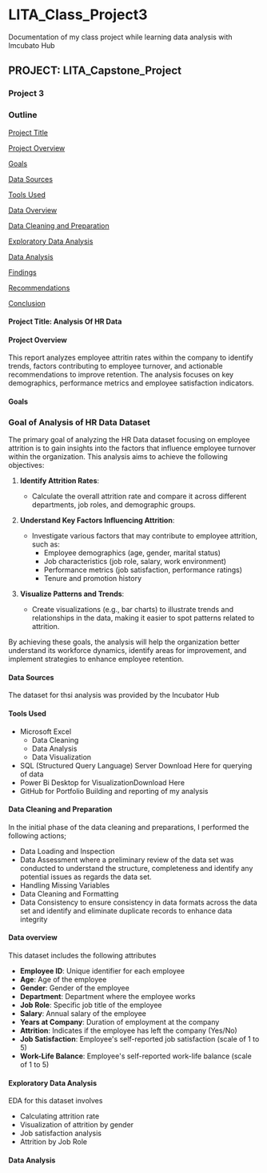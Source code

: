 # LITA_Class_Project3
Documentation of my class project while learning data analysis with Imcubato Hub
## PROJECT: LITA_Capstone_Project
### Project 3
### Outline
[Project Title](#Project-Title)

[Project Overview](#Project-Overview)

[Goals](#Goals)

[Data Sources](#Data-Sources)

[Tools Used](#Tools-Used)

[Data Overview](#Data-Overview)

[Data Cleaning and Preparation](#Data-Cleaning-and-Preparation)

[Exploratory Data Analysis](#Exploratory-Data-Anaysis)

[Data Analysis](#Data-Analysis)

[Findings](#Findings)

[Recommendations](#Recommendations)

[Conclusion](#Conclusion)


#### Project Title: Analysis Of HR Data
#### Project Overview 
This report analyzes employee attritin rates within the company to identify trends, factors contributing to employee turnover, and actionable recommendations to improve retention. The analysis focuses on key demographics, performance metrics and employee satisfaction indicators.

#### Goals
### Goal of Analysis of HR Data Dataset

The primary goal of analyzing the HR Data dataset focusing on employee attrition is to gain insights into the factors that influence employee turnover within the organization. This analysis aims to achieve the following objectives:

1. **Identify Attrition Rates**: 
   - Calculate the overall attrition rate and compare it across different departments, job roles, and demographic groups.

2. **Understand Key Factors Influencing Attrition**:
   - Investigate various factors that may contribute to employee attrition, such as:
     - Employee demographics (age, gender, marital status)
     - Job characteristics (job role, salary, work environment)
     - Performance metrics (job satisfaction, performance ratings)
     - Tenure and promotion history

3. **Visualize Patterns and Trends**:
   - Create visualizations (e.g., bar charts) to illustrate trends and relationships in the data, making it easier to spot patterns related to attrition.

By achieving these goals, the analysis will help the organization better understand its workforce dynamics, identify areas for improvement, and implement strategies to enhance employee retention.

#### Data Sources
The dataset for thsi analysis was provided by the Incubator Hub

#### Tools Used
- Microsoft Excel
   - Data Cleaning
   - Data Analysis
   - Data Visualization
- SQL (Structured Query Language) Server Download Here for querying of data
- Power Bi Desktop for VisualizationDownload Here
- GitHub for Portfolio Building and reporting of my analysis

#### Data Cleaning and Preparation

In the initial phase of the data cleaning and preparations, I performed the following actions;

- Data Loading and Inspection
- Data Assessment where a preliminary review of the data set was conducted to understand the structure, completeness and identify any potential issues as regards the data set.
- Handling Missing Variables
- Data Cleaning and Formatting
- Data Consistency to ensure consistency in data formats across the data set and identify and eliminate duplicate records to enhance data integrity

#### Data overview

This dataset includes the following attributes 
- **Employee ID**: Unique identifier for each employee
- **Age**: Age of the employee
- **Gender**: Gender of the employee
- **Department**: Department where the employee works
- **Job Role**: Specific job title of the employee
- **Salary**: Annual salary of the employee
- **Years at Company**: Duration of employment at the company
- **Attrition**: Indicates if the employee has left the company (Yes/No)
- **Job Satisfaction**: Employee's self-reported job satisfaction (scale of 1 to 5)
- **Work-Life Balance**: Employee's self-reported work-life balance (scale of 1 to 5)

#### Exploratory Data Analysis 
EDA for this dataset involves 
- Calculating attrition rate
- Visualization of attrition by gender
- Job satisfaction analysis 
- Attrition by Job Role

#### Data Analysis
